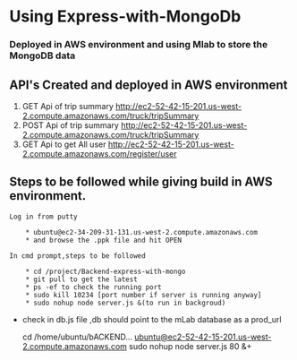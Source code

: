 # Using Express-with-MongoDb #


### Deployed in AWS environment and using Mlab to store the MongoDB data

## API's Created and deployed in AWS environment

1) GET Api of trip summary http://ec2-52-42-15-201.us-west-2.compute.amazonaws.com/truck/tripSummary
2) POST Api of trip summary http://ec2-52-42-15-201.us-west-2.compute.amazonaws.com/truck/tripSummary
3) GET Api to get All user http://ec2-52-42-15-201.us-west-2.compute.amazonaws.com/register/user

## Steps to be followed while giving build in AWS environment.

	Log in from putty

		* ubuntu@ec2-34-209-31-131.us-west-2.compute.amazonaws.com
		* and browse the .ppk file and hit OPEN

	In cmd prompt,steps to be followed

		* cd /project/Backend-express-with-mongo
		* git pull to get the latest
		* ps -ef to check the running port
		* sudo kill 10234 [port number if server is running anyway]
		* sudo nohup node server.js &(to run in backgroud)

* check in db.js file ,db should point to the mLab database as a prod_url


     cd /home/ubuntu/bACKEND...
     ubuntu@ec2-52-42-15-201.us-west-2.compute.amazonaws.com
     sudo nohup node server.js 80 &+